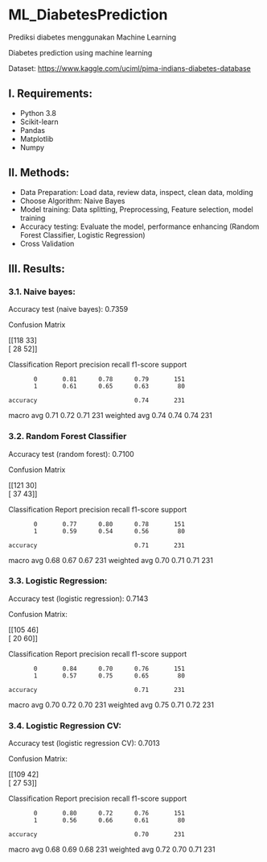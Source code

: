 # ML_DiabetesPrediction
Prediksi diabetes menggunakan Machine Learning

Diabetes prediction using machine learning

Dataset: https://www.kaggle.com/uciml/pima-indians-diabetes-database

## I. Requirements:
- Python 3.8
- Scikit-learn
- Pandas
- Matplotlib
- Numpy

## II. Methods:
- Data Preparation: Load data, review data, inspect, clean data, molding
- Choose Algorithm: Naive Bayes
- Model training: Data splitting, Preprocessing, Feature selection, model training
- Accuracy testing: Evaluate the model, performance enhancing (Random Forest Classifier, Logistic Regression)
- Cross Validation

## III. Results:
### 3.1. Naive bayes:
Accuracy test (naive bayes): 0.7359

Confusion Matrix

[[118  33]<br>
 [ 28  52]]

Classification Report
              precision    recall  f1-score   support

           0       0.81      0.78      0.79       151
           1       0.61      0.65      0.63        80

    accuracy                           0.74       231
   macro avg       0.71      0.72      0.71       231
weighted avg       0.74      0.74      0.74       231

### 3.2. Random Forest Classifier
Accuracy test (random forest): 0.7100

Confusion Matrix

[[121  30] <br>
 [ 37  43]]

Classification Report
              precision    recall  f1-score   support

           0       0.77      0.80      0.78       151
           1       0.59      0.54      0.56        80

    accuracy                           0.71       231
   macro avg       0.68      0.67      0.67       231
weighted avg       0.70      0.71      0.71       231

### 3.3. Logistic Regression:
Accuracy test (logistic regression): 0.7143

Confusion Matrix:

[[105  46]<br>
 [ 20  60]]

Classification Report
              precision    recall  f1-score   support

           0       0.84      0.70      0.76       151
           1       0.57      0.75      0.65        80

    accuracy                           0.71       231
   macro avg       0.70      0.72      0.70       231
weighted avg       0.75      0.71      0.72       231

### 3.4. Logistic Regression CV:
Accuracy test (logistic regression CV): 0.7013

Confusion Matrix:

[[109  42]<br>
 [ 27  53]]

Classification Report
              precision    recall  f1-score   support

           0       0.80      0.72      0.76       151
           1       0.56      0.66      0.61        80

    accuracy                           0.70       231
   macro avg       0.68      0.69      0.68       231
weighted avg       0.72      0.70      0.71       231
